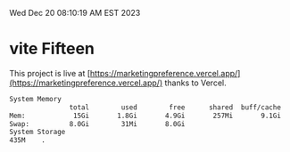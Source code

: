 Wed Dec 20 08:10:19 AM EST 2023

# vite Fifteen


This project is live at [https://marketingpreference.vercel.app/](https://marketingpreference.vercel.app/) thanks to Vercel.

```bash
System Memory
               total        used        free      shared  buff/cache   available
Mem:            15Gi       1.8Gi       4.9Gi       257Mi       9.1Gi        13Gi
Swap:          8.0Gi        31Mi       8.0Gi
System Storage
435M	.
```
